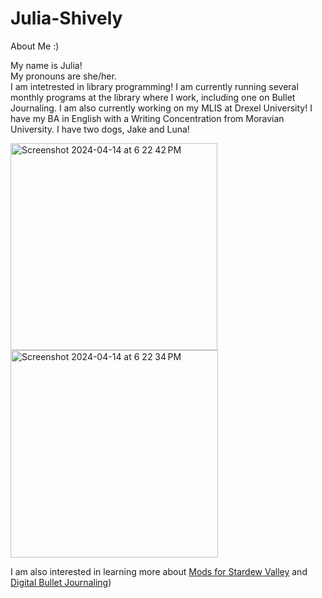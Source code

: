 # Julia-Shively
About Me :) 


My name is Julia! <br>My pronouns are she/her.<br> I am intetrested in library programming! I am currently running several monthly programs at the library where I work, including one on Bullet Journaling. I am also currently working on my MLIS at Drexel University! I have my BA in English with a Writing Concentration from Moravian University. I have two dogs, Jake and Luna!


<img width="331" alt="Screenshot 2024-04-14 at 6 22 42 PM" src="https://github.com/Starscollideee/Julia-Shively/assets/150639876/ec8f7bd5-67a2-40e6-819e-14081aed9676">
<img width="332" alt="Screenshot 2024-04-14 at 6 22 34 PM" src="https://github.com/Starscollideee/Julia-Shively/assets/150639876/b44ec176-82d2-4063-97d6-3b2511e406a6">

I am also interested in learning more about [Mods for Stardew Valley](https://github.com/Pathoschild/StardewMods) and [Digital Bullet Journaling](https://github.com/bastianallgeier/bulletjournal)) 

 

